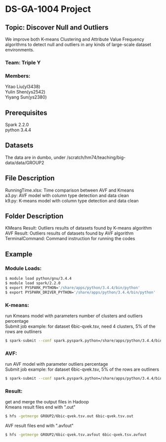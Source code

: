 # DS-GA-1004 Project 

## Topic: Discover Null and Outliers

We improve both K-means Clustering and Attribute Value Frequency algorithms to detect null and outliers in any kinds of large-scale dataset environments. 

### Team: Triple Y

### Members:

Yitao Liu(yl3438) \
Yulin Shen(ys2542) \
Yiyang Sun(ys2380)

## Prerequisites

Spark 2.2.0 \
python 3.4.4

## Datasets

The data are in dumbo, under /scratch/hm74/teaching/big-data/data/GROUP2

## File Description

RunningTime.xlsx: Time comparison between AVF and Kmeans \
a3.py: AVF model with column type detection and data clean \
k9.py: K-means model with column type detection and data clean

## Folder Description

KMeans Result: Outliers results of datasets found by K-means algorithm \
AVF Result: Outliers results of datasets found by AVF algorithm \
TerminalCommand: Command instruction for running the codes 

## Example

### Module Loads:
```bash
$ module load python/gnu/3.4.4
$ module load spark/2.2.0
$ export PYSPARK_PYTHON='/share/apps/python/3.4.4/bin/python'
$ export PYSPARK_DRIVER_PYTHON='/share/apps/python/3.4.4/bin/python'
```

### K-means:

run Kmeans model with parameters number of clusters and outliers percentage \
Submit job example: for dataset 6bic-qvek.tsv, need 4 clusters, 5% of the rows are outliners
```bash
$ spark-submit --conf spark.pyspark.python=/share/apps/python/3.4.4/bin/python k9.py GROUP2/6bic-qvek.tsv 4 5 
```

### AVF:

run AVF model with parameter outliers percentage \
Submit job example: for dataset 6bic-qvek.tsv, 5% of the rows are outliners
```bash
$ spark-submit --conf spark.pyspark.python=/share/apps/python/3.4.4/bin/python a3.py GROUP2/6bic-qvek.tsv 5  
```

### Result:

get and merge the output files in Hadoop\
Kmeans result files end with ".out"
```bash
$ hfs -getmerge GROUP2/6bic-qvek.tsv.out 6bic-qvek.tsv.out  
```
AVF result files end with ".avfout"
```bash
$ hfs -getmerge GROUP2/6bic-qvek.tsv.avfout 6bic-qvek.tsv.avfout  
```

